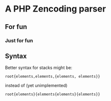 
# A PHP Zencoding parser

## For fun

### Just for fun

## Syntax

Better syntax for stacks might be:

    root{elements,elements,{elements, elements}}

instead of (yet unimplemented)

    root{elements}{elements{elements}{elements}}
